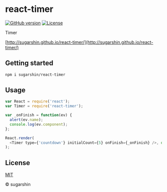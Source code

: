 # react-timer

[![GitHub version](https://badge.fury.io/gh/sugarshin%2Freact-timer.svg)](http://badge.fury.io/gh/sugarshin%2Freact-timer) [![License](http://img.shields.io/:license-mit-blue.svg)](http://sugarshin.mit-license.org/)

Timer

[http://sugarshin.github.io/react-timer/](http://sugarshin.github.io/react-timer/)

## Getting started

```zsh
npm i sugarshin/react-timer
```

## Usage

```js
var React = require('react');
var Timer = require('react-timer');

var _onFinish = function(ev) {
  alert(ev.name);
  console.log(ev.component);
};

React.render(
  <Timer type={'countdown'} initialCount={5} onFinish={_onFinish} />, document.body
);
```

## License

[MIT](http://sugarshin.mit-license.org/)

© sugarshin
